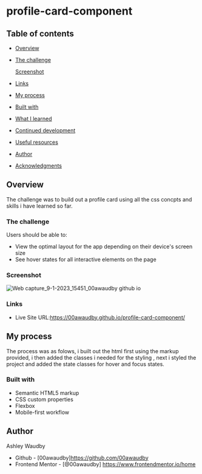 # profile-card-component




## Table of contents

- [Overview](#overview)

- [The challenge](#the-challenge)
  
  [Screenshot](#screenshot)
  
- [Links](#links)
  
- [My process](#my-process)

- [Built with](#built-with)
  
- [What I learned](#what-i-learned)
  
  
- [Continued development](#continued-development)
  
- [Useful resources](#useful-resources)
  
- [Author](#author)

- [Acknowledgments](#acknowledgments)



## Overview

The challenge was to build out a  profile card using all the css concpts and skills i have learned so far.

### The challenge

Users should be able to:

- View the optimal layout for the app depending on their device's screen size
- See hover states for all interactive elements on the page


### Screenshot




![Web capture_9-1-2023_15451_00awaudby github io](https://user-images.githubusercontent.com/84845712/211230948-3b4f0834-c584-477b-9ed7-11b490f05323.jpeg)


### Links


- Live Site URL:https://00awaudby.github.io/profile-card-component/


## My process
The process was as folows, i built out the html first using the markup provided, i then added the classes i needed for the styling , next i styled the project and added the state classes for hover and focus states.



### Built with

- Semantic HTML5 markup
- CSS custom properties
- Flexbox
- Mobile-first workflow







## Author
Ashley Waudby
- Github - [00awaudby]https://github.com/00awaudby
- Frontend Mentor - [@00awaudby] https://www.frontendmentor.io/home




